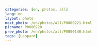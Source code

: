 ```yaml
---
categories: [en, photos, all]
lang: en
layout: photo
next_photo: /en/photos/all/P0000221.html
picname: P0000220
prev_photo: /en/photos/all/P0000140.html
tags: [Leopard]
---
```

